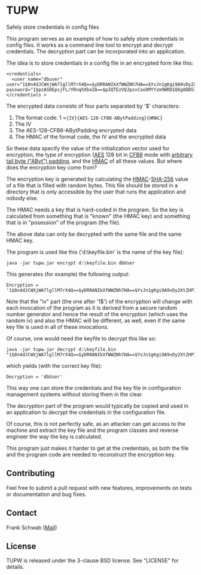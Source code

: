 # TUPW

Safely store credentials in config files

This program serves as an example of how to safely store credentials in config files. It works as a command line tool to encrypt and decrypt credentials. The decryption part can be incorporated into an application.

The idea is to store credentials in a config file in an encrypted form like this:

    <credentials>
      <user name="dbuser" user="1$8n4dJCWXjWA7lgllM7rX4Q==$yDRRANIkXfWWZNh7HA==$YvJn1gKgi9A9vDy2XtZHPICWeerda6y4wa+4ihLTcPs=" password="1$pzAS0EpsjFL/YRnqhXboZA==$pIQTEzVQJpzvCooOMYYzm9WRD1Q6g0DB538+52NUScEXRQ2jky/adsiTbfcd$mqHGnN00bqMjdMAUDylrX1PMPg539zX0mKtp11SFJEM="/>
    </credentials >

The encrypted data consists of four parts separated by '$' characters:

1. The format code: 1 =`{IV}{AES-128-CFB8-ABytPadding}{HMAC}`
2. The IV
3. The AES-128-CFB8-ABytPadding encrypted data
3. The HMAC of the format code, the IV and the encrypted data

So these data specify the value of the initialization vector used for encryption, the type of encryption ([AES](https://en.wikipedia.org/wiki/Advanced_Encryption_Standard "AES") 128 bit in [CFB8](https://en.wikipedia.org/wiki/Block_cipher_mode_of_operation#CFB "CFB") mode with [arbitrary tail byte ("AByt") padding](https://eprint.iacr.org/2003/098.pdf "AByt-Pad"), and the [HMAC](https://en.wikipedia.org/wiki/Hash-based_message_authentication_code "HMAC") of all these values. But where does the encryption key come from?

The encryption key is generated by calculating the [HMAC](https://en.wikipedia.org/wiki/Hash-based_message_authentication_code "HMAC")-[SHA-256](https://en.wikipedia.org/wiki/SHA-2 "SHA-256") value of a file that is filled with random bytes. This file should be stored in a directory that is only accessible by the user that runs the application and nobody else.

The HMAC needs a key that is hard-coded in the program. So the key is calculated from something that is "known" (the HMAC key) and something that is in "posession" of the program (the file).

The above data can only be decrypted with the same file and the same HMAC key.

The program is used like this ('d:\keyfile.bin' is the name of the key file):

    java -jar tupw.jar encrypt d:\keyfile.bin dbUser

This generates (for example) the following output:

    Encryption = '1$8n4dJCWXjWA7lgllM7rX4Q==$yDRRANIkXfWWZNh7HA==$YvJn1gKgi9A9vDy2XtZHPICWeerda6y4wa+4ihLTcPs='

Note that the "iv" part (the one after '1$') of the encryption will change with each invocation of the program as it is derived from a secure random number generator and hence the result of the encryption (which uses the random iv) and also the HMAC will be different, as well, even if the same key file is used in all of these invocations.

Of course, one would need the keyfile to decrypt this like so:

    java -jar tupw.jar decrypt d:\keyfile.bin "1$8n4dJCWXjWA7lgllM7rX4Q==$yDRRANIkXfWWZNh7HA==$YvJn1gKgi9A9vDy2XtZHPICWeerda6y4wa+4ihLTcPs="

which yields (with the correct key file):

    Decryption = 'dbUser'
    
This way one can store the credentials and the key file in configuration management systems without storing them in the clear.

The decryption part of the program would typically be copied and used in an application to decrypt the credentials in the configuration file.

Of course, this is not perfectly safe, as an attacker can get access to the machine and extract the key file and the program classes and reverse engineer the way the key is calculated.

This program just makes it harder to get at the credentials, as both the file and the program code are needed to reconstruct the encryption key.

## Contributing

Feel free to submit a pull request with new features, improvements on tests or documentation and bug fixes.

## Contact

Frank Schwab ([Mail](mailto:frank.schwab@deutschebahn.com "Mail"))

## License

TUPW is released under the 3-clause BSD license. See "LICENSE" for details.
